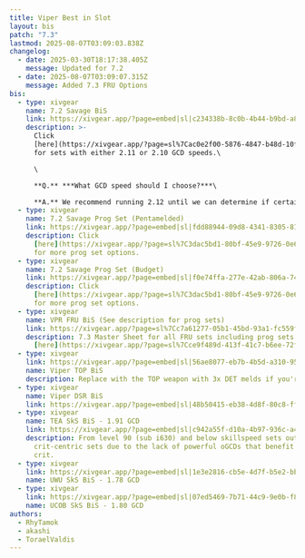 ```yaml
---
title: Viper Best in Slot
layout: bis
patch: "7.3"
lastmod: 2025-08-07T03:09:03.838Z
changelog:
  - date: 2025-03-30T18:17:38.405Z
    message: Updated for 7.2
  - date: 2025-08-07T03:09:07.315Z
    message: Added 7.3 FRU Options
bis:
  - type: xivgear
    name: 7.2 Savage BiS
    link: https://xivgear.app/?page=embed|sl|c234338b-8c0b-4b44-b9bd-a836766a0dda
    description: >-
      Click
      [here](https://xivgear.app/?page=sl%7Cac0e2f00-5876-4847-b48d-10fea240f073)
      for sets with either 2.11 or 2.10 GCD speeds.\

      \

      **Q.** ***What GCD speed should I choose?***\

      **A.** We recommend running 2.12 until we can determine if certain GCD speeds are better for different encounters. We cannot know this until the savage fights release and we have timelines for each fight.
  - type: xivgear
    name: 7.2 Savage Prog Set (Pentamelded)
    link: https://xivgear.app/?page=embed|sl|fdd88944-09d8-4341-8305-81d17317069c
    description: Click
      [here](https://xivgear.app/?page=sl%7C3dac5bd1-80bf-45e9-9726-0e65722a5677)
      for more prog set options.
  - type: xivgear
    name: 7.2 Savage Prog Set (Budget)
    link: https://xivgear.app/?page=embed|sl|f0e74ffa-277e-42ab-806a-7455ae4f3416
    description: Click
      [here](https://xivgear.app/?page=sl%7C3dac5bd1-80bf-45e9-9726-0e65722a5677)
      for more prog set options.
  - type: xivgear
    name: VPR FRU BiS (See description for prog sets)
    link: https://xivgear.app/?page=sl%7Cc7a61277-05b1-45bd-93a1-fc559f2b69fe
    description: 7.3 Master Sheet for all FRU sets including prog sets can be found
      [here](https://xivgear.app/?page=sl%7Cce9f489d-413f-41c7-b6ee-72f9a20992fd).
  - type: xivgear
    link: https://xivgear.app/?page=embed|sl|56ae8077-eb7b-4b5d-a310-95cbd584f2a0
    name: Viper TOP BiS
    description: Replace with the TOP weapon with 3x DET melds if you're using it.
  - type: xivgear
    name: Viper DSR BiS
    link: https://xivgear.app/?page=embed|sl|48b50415-eb38-4d8f-80c8-ff7a5f15f987
  - type: xivgear
    name: TEA SkS BiS - 1.91 GCD
    link: https://xivgear.app/?page=embed|sl|c942a55f-d10a-4b97-936c-a440693bb073
    description: From level 90 (sub i630) and below skillspeed sets outperform
      crit-centric sets due to the lack of powerful oGCDs that benefit from
      crit.
  - type: xivgear
    link: https://xivgear.app/?page=embed|sl|1e3e2816-cb5e-4d7f-b5e2-bb1d24f29921
    name: UWU SkS BiS - 1.78 GCD
  - type: xivgear
    link: https://xivgear.app/?page=embed|sl|07ed5469-7b71-44c9-9e0b-f8b3f98d061c
    name: UCOB SkS BiS - 1.80 GCD
authors:
  - RhyTamok
  - akashi
  - ToraelValdis
---
```

